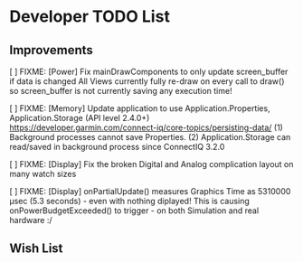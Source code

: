 # Developer TODO List

## Improvements

[ ] FIXME: [Power] Fix mainDrawComponents to only update screen_buffer if data is changed
    All Views currently fully re-draw on every call to draw() so screen_buffer 
    is not currently saving any execution time!

[ ] FIXME: [Memory] Update application to use Application.Properties, Application.Storage (API level 2.4.0+)
    https://developer.garmin.com/connect-iq/core-topics/persisting-data/
    (1) Background processes cannot save Properties.
    (2) Application.Storage can read/saved in background process since ConnectIQ 3.2.0

[ ] FIXME: [Display] Fix the broken Digital and Analog complication layout on many watch sizes 

[ ] FIXME: [Display] onPartialUpdate() measures Graphics Time as 5310000 µsec (5.3 seconds) - even with nothing diplayed!
    This is causing onPowerBudgetExceeded() to trigger - on both Simulation and real hardware :/

## Wish List
